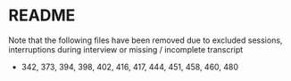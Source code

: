 # README

Note that the following files have been removed due to excluded sessions, interruptions during interview or missing / incomplete transcript
* 342, 373, 394, 398, 402, 416, 417, 444, 451, 458, 460, 480